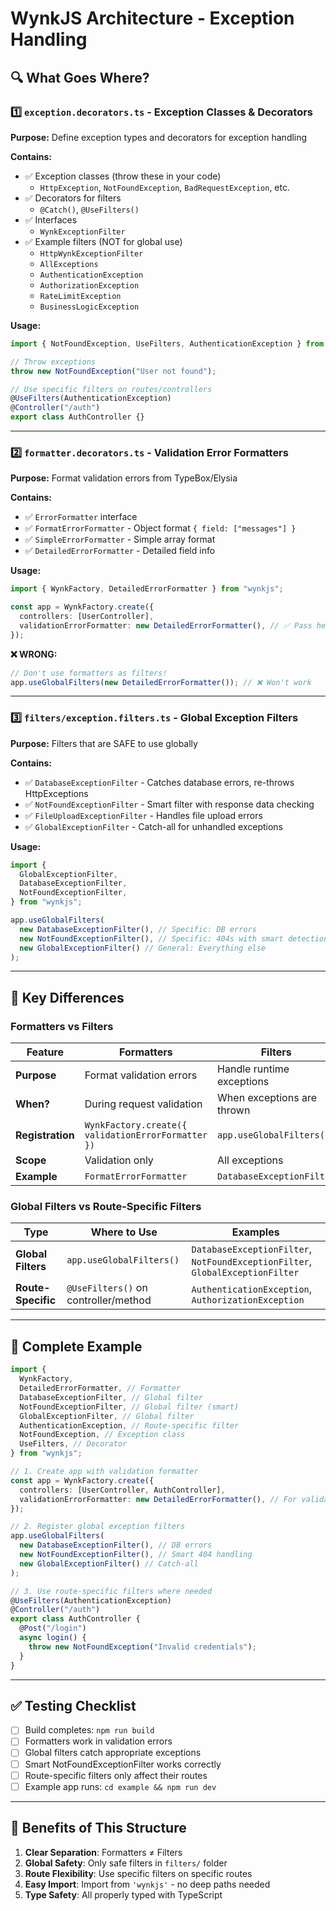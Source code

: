 # WynkJS Architecture - Exception Handling

## 🔍 What Goes Where?

### 1️⃣ `exception.decorators.ts` - Exception Classes & Decorators

**Purpose:** Define exception types and decorators for exception handling

**Contains:**

- ✅ Exception classes (throw these in your code)
  - `HttpException`, `NotFoundException`, `BadRequestException`, etc.
- ✅ Decorators for filters
  - `@Catch()`, `@UseFilters()`
- ✅ Interfaces
  - `WynkExceptionFilter`
- ✅ Example filters (NOT for global use)
  - `HttpWynkExceptionFilter`
  - `AllExceptions`
  - `AuthenticationException`
  - `AuthorizationException`
  - `RateLimitException`
  - `BusinessLogicException`

**Usage:**

```typescript
import { NotFoundException, UseFilters, AuthenticationException } from "wynkjs";

// Throw exceptions
throw new NotFoundException("User not found");

// Use specific filters on routes/controllers
@UseFilters(AuthenticationException)
@Controller("/auth")
export class AuthController {}
```

---

### 2️⃣ `formatter.decorators.ts` - Validation Error Formatters

**Purpose:** Format validation errors from TypeBox/Elysia

**Contains:**

- ✅ `ErrorFormatter` interface
- ✅ `FormatErrorFormatter` - Object format `{ field: ["messages"] }`
- ✅ `SimpleErrorFormatter` - Simple array format
- ✅ `DetailedErrorFormatter` - Detailed field info

**Usage:**

```typescript
import { WynkFactory, DetailedErrorFormatter } from "wynkjs";

const app = WynkFactory.create({
  controllers: [UserController],
  validationErrorFormatter: new DetailedErrorFormatter(), // ✅ Pass here
});
```

**❌ WRONG:**

```typescript
// Don't use formatters as filters!
app.useGlobalFilters(new DetailedErrorFormatter()); // ❌ Won't work
```

---

### 3️⃣ `filters/exception.filters.ts` - Global Exception Filters

**Purpose:** Filters that are SAFE to use globally

**Contains:**

- ✅ `DatabaseExceptionFilter` - Catches database errors, re-throws HttpExceptions
- ✅ `NotFoundExceptionFilter` - Smart filter with response data checking
- ✅ `FileUploadExceptionFilter` - Handles file upload errors
- ✅ `GlobalExceptionFilter` - Catch-all for unhandled exceptions

**Usage:**

```typescript
import {
  GlobalExceptionFilter,
  DatabaseExceptionFilter,
  NotFoundExceptionFilter,
} from "wynkjs";

app.useGlobalFilters(
  new DatabaseExceptionFilter(), // Specific: DB errors
  new NotFoundExceptionFilter(), // Specific: 404s with smart detection
  new GlobalExceptionFilter() // General: Everything else
);
```

---

## 🎯 Key Differences

### Formatters vs Filters

| Feature          | Formatters                                         | Filters                    |
| ---------------- | -------------------------------------------------- | -------------------------- |
| **Purpose**      | Format validation errors                           | Handle runtime exceptions  |
| **When?**        | During request validation                          | When exceptions are thrown |
| **Registration** | `WynkFactory.create({ validationErrorFormatter })` | `app.useGlobalFilters()`   |
| **Scope**        | Validation only                                    | All exceptions             |
| **Example**      | `FormatErrorFormatter`                             | `DatabaseExceptionFilter`  |

### Global Filters vs Route-Specific Filters

| Type               | Where to Use                         | Examples                                                                      |
| ------------------ | ------------------------------------ | ----------------------------------------------------------------------------- |
| **Global Filters** | `app.useGlobalFilters()`             | `DatabaseExceptionFilter`, `NotFoundExceptionFilter`, `GlobalExceptionFilter` |
| **Route-Specific** | `@UseFilters()` on controller/method | `AuthenticationException`, `AuthorizationException`                           |

---

## 📝 Complete Example

```typescript
import {
  WynkFactory,
  DetailedErrorFormatter, // Formatter
  DatabaseExceptionFilter, // Global filter
  NotFoundExceptionFilter, // Global filter (smart)
  GlobalExceptionFilter, // Global filter
  AuthenticationException, // Route-specific filter
  NotFoundException, // Exception class
  UseFilters, // Decorator
} from "wynkjs";

// 1. Create app with validation formatter
const app = WynkFactory.create({
  controllers: [UserController, AuthController],
  validationErrorFormatter: new DetailedErrorFormatter(), // For validation errors
});

// 2. Register global exception filters
app.useGlobalFilters(
  new DatabaseExceptionFilter(), // DB errors
  new NotFoundExceptionFilter(), // Smart 404 handling
  new GlobalExceptionFilter() // Catch-all
);

// 3. Use route-specific filters where needed
@UseFilters(AuthenticationException)
@Controller("/auth")
export class AuthController {
  @Post("/login")
  async login() {
    throw new NotFoundException("Invalid credentials");
  }
}
```

---

## ✅ Testing Checklist

- [ ] Build completes: `npm run build`
- [ ] Formatters work in validation errors
- [ ] Global filters catch appropriate exceptions
- [ ] Smart NotFoundExceptionFilter works correctly
- [ ] Route-specific filters only affect their routes
- [ ] Example app runs: `cd example && npm run dev`

---

## 🎉 Benefits of This Structure

1. **Clear Separation**: Formatters ≠ Filters
2. **Global Safety**: Only safe filters in `filters/` folder
3. **Route Flexibility**: Use specific filters on specific routes
4. **Easy Import**: Import from `'wynkjs'` - no deep paths needed
5. **Type Safety**: All properly typed with TypeScript

